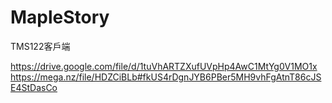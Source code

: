 # MapleStory
TMS122客戶端

https://drive.google.com/file/d/1tuVhARTZXufUVpHp4AwC1MtYg0V1MO1x
https://mega.nz/file/HDZCiBLb#fkUS4rDgnJYB6PBer5MH9vhFgAtnT86cJSE4StDasCo
